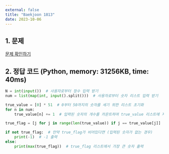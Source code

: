 ```yaml
---
external: false
title: "Baekjoon 1813"
date: 2023-10-06
---
```


## 1. 문제

[문제 확인하기](https://www.acmicpc.net/problem/1813)

## 2. 정답 코드 (Python, memory: 31256KB, time: 40ms)

```python
N = int(input())  # 사용자로부터 정수 입력 받기
num = list(map(int, input().split()))  # 사용자로부터 숫자 리스트 입력 받기

true_value = [0] * 51  # 0부터 50까지의 숫자를 세기 위한 리스트 초기화
for n in num:
    true_value[n] += 1  # 입력된 숫자의 개수를 카운트하여 true_value 리스트에 저장

true_flag = [j for j in range(len(true_value)) if j == true_value[j]]  # 숫자와 그 숫자의 개수가 같은 경우를 저장하는 리스트 생성

if not true_flag:  # 만약 true_flag가 비어있다면 (입력된 숫자가 없는 경우)
    print(-1)  # -1 출력
else:
    print(max(true_flag))  # true_flag 리스트에서 가장 큰 숫자 출력
```
